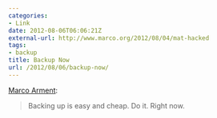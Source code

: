 ```yaml
---
categories:
- Link
date: 2012-08-06T06:06:21Z
external-url: http://www.marco.org/2012/08/04/mat-hacked
tags:
- backup
title: Backup Now
url: /2012/08/06/backup-now/
---
```


[Marco Arment](http://www.marco.org/2012/08/04/mat-hacked):

> Backing up is easy and cheap. Do it. Right now.
